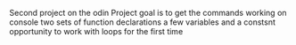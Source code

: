 Second project on the odin Project
goal is to get the commands working on console
two sets of function declarations
a few variables and a constsnt
opportunity to work with loops for the first time